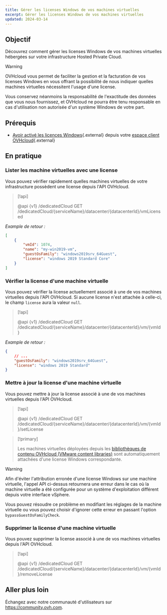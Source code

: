 ```yaml
---
title: Gérer les licenses Windows de vos machines virtuelles
excerpt: Gérer les licenses Windows de vos machines virtuelles
updated: 2024-03-14
---
```


## Objectif

Découvrez comment gérer les licenses Windows de vos machines virtuelles hébergées sur votre infrastructure Hosted Private Cloud.

> [!warning]
>
> OVHcloud vous permet de faciliter la gestion et la facturation de vos licenses Windows en vous offrant la possibilité de nous indiquer quelles machines virtuelles nécessitent l'usage d'une license.
> 
> Vous conservez néanmoins la responsabilité de l'exactitude des données que vous nous fournissez, et OVHcloud ne pourra être tenu responsable en cas d'utilisation non autorisée d'un système Windows de votre part.

## Prérequis

- [Avoir activé les licences Windows](/pages/hosted_private_cloud/hosted_private_cloud_powered_by_vmware/manager_ovh_private_cloud#licence-windows){.external} depuis votre [espace client OVHcloud](https://www.ovh.com/auth/?action=gotomanager&from=https://www.ovh.com/fr/&ovhSubsidiary=fr){.external}

## En pratique

### Lister les machine virtuelles avec une license

Vous pouvez vérifier rapidement quelles machines virtuelles de votre infrastructure possèdent une license depuis l'API OVHcloud.

> [!api]
>
> @api {v1} /dedicatedCloud GET /dedicatedCloud/{serviceName}/datacenter/{datacenterId}/vmLicensed
>

*Example de retour :*
```json
[
    {
        "vmId": 1074,
        "name": "my-win2019-vm",
        "guestOsFamily": "windows2019srv_64Guest",
        "license": "windows 2019 Standard Core"
    }
]
```

### Vérifier la license d'une machine virtuelle

Vous pouvez vérifier la license actuellement associé à une de vos machines virtuelles depuis l'API OVHcloud.
Si aucune license n'est attachée à celle-ci, le champ `license` aura la valeur `null`.

> [!api]
>
> @api {v1} /dedicatedCloud GET /dedicatedCloud/{serviceName}/datacenter/{datacenterId}/vm/{vmId}
>

*Example de retour :*
```json
{
    // ...
    "guestOsFamily": "windows2019srv_64Guest",
    "license": "windows 2019 Standard"
}
```

### Mettre à jour la license d'une machine virtuelle

Vous pouvez mettre à jour la license associé à une de vos machines virtuelles depuis l'API OVHcloud.

> [!api]
>
> @api {v1} /dedicatedCloud GET /dedicatedCloud/{serviceName}/datacenter/{datacenterId}/vm/{vmId}/setLicense
>

> [!primary]
>
> Les machines virtuelles déployées depuis les [bibliothèques de contenu OVHcloud (VMware content libraries)](/pages/hosted_private_cloud/hosted_private_cloud_powered_by_vmware/how_to_use_content_library) sont automatiquement attachées d'une license Windows correspondante.

> [!warning]
>
> Afin d'éviter l'attribution erronée d'une license Windows sur une machine virtuelle, l'appel API ci-dessus retournera une erreur dans le cas où la machine virtuelle a été configurée pour un système d'exploitation différent depuis votre interface vSphere. 
>
> Vous pouvez résoudre ce problème en modifiant les réglages de la machine virtuelle ou vous pouvez choisir d'ignorer cette erreur en passant l'option `bypassGuestOsFamilyCheck`.

### Supprimer la license d'une machine virtuelle

Vous pouvez supprimer la license associé à une de vos machines virtuelles depuis l'API OVHcloud.

> [!api]
>
> @api {v1} /dedicatedCloud GET /dedicatedCloud/{serviceName}/datacenter/{datacenterId}/vm/{vmId}/removeLicense
>

## Aller plus loin

Échangez avec notre communauté d'utilisateurs sur <https://community.ovh.com>.

